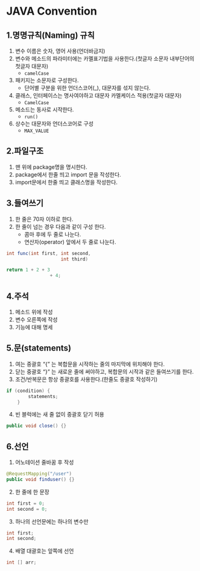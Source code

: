 # JAVA Convention

## 1.명명규칙(Naming) 규칙

1. 변수 이름은 숫자, 영어 사용(언더바금지)
2. 변수와 메소드의 파라미터에는 카멜표기법을 사용한다.(첫글자 소문자 내부단어의 첫글자 대문자)
    - `camelCase`
3. 패키지는 소문자로 구성한다.
    - 단어별 구분을 위한 언더스코어(_), 대문자를 섞지 않는다.
4. 클래스, 인터페이스는 명사여야하고 대문자 카멜케이스 적용(첫글자 대문자)
    - `CamelCase`
5. 메소드는 동사로 시작한다.
    - `run()`
6. 상수는 대문자와 언더스코어로 구성
    - `MAX_VALUE`

## 2.파일구조

1. 맨 위에 package명을 명시한다.
2. package에서 한줄 띄고 import 문을 작성한다.
3. import문에서 한줄 띄고 클래스명을 작성한다.

## 3.들여쓰기

1. 한 줄은 70자 이하로 한다.
2. 한 줄이 넘는 경우 다음과 같이 구성 한다.
    - 콤마 후에 두 줄로 나눈다.
    - 연산자(operator) 앞에서 두 줄로 나눈다.

```java
int func(int first, int second,
					int third)

return 1 + 2 + 3
				+ 4;
```

## 4.주석

1. 메소드 위에 작성
2. 변수 오른쪽에 작성
3. 기능에 대해 명세

## 5.문(statements)

1. 여는 중괄호 “{” 는 복합문을 시작하는 줄의 마지막에 위치해야 한다.
2. 닫는 중괄호 “}” 는 새로운 줄에 써야하고, 복합문의 시작과 같은 들여쓰기를 한다.
3. 조건/반복문은 항상 중괄호를 사용한다.(한줄도 중괄호 작성하기)

```java
if (condition) {
        statements;
    }
```

 

4. 빈 블럭에는 새 줄 없이 중괄호 닫기 허용

```java
public void close() {}
```

## 6.선언

1. 어노테이션 줄바꿈 후 작성

```java
@RequestMapping("/user")
public void finduser() {}
```

2. 한 줄에 한 문장

```java
int first = 0;
int second = 0;
```

3. 하나의 선언문에는 하나의 변수만

```java
int first;
int second;
```

4. 배열 대괄호는 앞쪽에 선언

```java
int [] arr;
```